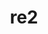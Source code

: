 ---
title: "re2"
layout: cache
categories: [package, develop]
meta: {"versions": ["2021-06-01"], "compilers": ["apple-clang@=14.0.0", "apple-clang@=14.0.3", "gcc@=11.3.0", "gcc@=7.3.1"], "oss": ["amzn2", "ubuntu22.04", "ventura"], "platforms": ["darwin", "linux"], "targets": ["aarch64", "ivybridge", "x86_64_v3"], "stacks": ["ml-darwin-aarch64-mps", "ml-linux-x86_64-cpu", "ml-linux-x86_64-cuda", "ml-linux-x86_64-rocm", "root"], "num_specs": 12, "num_specs_by_stack": {"root": 12, "ml-darwin-aarch64-mps": 2, "ml-linux-x86_64-cuda": 3, "ml-linux-x86_64-rocm": 3, "ml-linux-x86_64-cpu": 3}}
spec_details: [{"hash": "vuhe5ynvxzllf5h4agz2elw6uhuvhx2h", "compiler": "apple-clang@=14.0.0", "versions": ["2021-06-01"], "os": "ventura", "platform": "darwin", "target": "aarch64", "variants": ["build_system=cmake", "build_type=Release", "generator=make", "~ipo", "+pic", "+shared"], "stacks": ["root", "ml-darwin-aarch64-mps"], "size": "-", "tarball": "https://binaries.spack.io/develop/build_cache/darwin-ventura-aarch64/apple-clang-14.0.0/re2-2021-06-01/darwin-ventura-aarch64-apple-clang-14.0.0-re2-2021-06-01-vuhe5ynvxzllf5h4agz2elw6uhuvhx2h.spack"}, {"hash": "nhfan4begsu5efed6cqufqcz4qj5land", "compiler": "apple-clang@=14.0.3", "versions": ["2021-06-01"], "os": "ventura", "platform": "darwin", "target": "aarch64", "variants": ["build_system=cmake", "build_type=Release", "generator=make", "~ipo", "+pic", "+shared"], "stacks": ["root", "ml-darwin-aarch64-mps"], "size": "-", "tarball": "https://binaries.spack.io/develop/build_cache/darwin-ventura-aarch64/apple-clang-14.0.3/re2-2021-06-01/darwin-ventura-aarch64-apple-clang-14.0.3-re2-2021-06-01-nhfan4begsu5efed6cqufqcz4qj5land.spack"}, {"hash": "lrumlmuf2gvpcqikzcok3fqpx4moeja5", "compiler": "gcc@=7.3.1", "versions": ["2021-06-01"], "os": "amzn2", "platform": "linux", "target": "ivybridge", "variants": ["build_system=cmake", "build_type=RelWithDebInfo", "~ipo", "+pic", "+shared"], "stacks": ["root"], "size": "-", "tarball": "https://binaries.spack.io/develop/build_cache/linux-amzn2-ivybridge/gcc-7.3.1/re2-2021-06-01/linux-amzn2-ivybridge-gcc-7.3.1-re2-2021-06-01-lrumlmuf2gvpcqikzcok3fqpx4moeja5.spack"}, {"hash": "jhqflpkgo7wzkvzsu7vxeaghuj4z2l7j", "compiler": "gcc@=7.3.1", "versions": ["2021-06-01"], "os": "amzn2", "platform": "linux", "target": "ivybridge", "variants": ["build_system=cmake", "build_type=RelWithDebInfo", "~ipo", "+pic", "+shared"], "stacks": ["root"], "size": "-", "tarball": "https://binaries.spack.io/develop/build_cache/linux-amzn2-ivybridge/gcc-7.3.1/re2-2021-06-01/linux-amzn2-ivybridge-gcc-7.3.1-re2-2021-06-01-jhqflpkgo7wzkvzsu7vxeaghuj4z2l7j.spack"}, {"hash": "dhm223lyqiqnmhpcgd42sulz7q2keq5h", "compiler": "gcc@=7.3.1", "versions": ["2021-06-01"], "os": "amzn2", "platform": "linux", "target": "x86_64_v3", "variants": ["build_system=cmake", "build_type=RelWithDebInfo", "~ipo", "+pic", "+shared"], "stacks": ["root"], "size": "-", "tarball": "https://binaries.spack.io/develop/build_cache/linux-amzn2-x86_64_v3/gcc-7.3.1/re2-2021-06-01/linux-amzn2-x86_64_v3-gcc-7.3.1-re2-2021-06-01-dhm223lyqiqnmhpcgd42sulz7q2keq5h.spack"}, {"hash": "uzxv2wjvkeikrrh3jezkfscscdeeanwb", "compiler": "gcc@=7.3.1", "versions": ["2021-06-01"], "os": "amzn2", "platform": "linux", "target": "x86_64_v3", "variants": ["build_type=RelWithDebInfo", "~ipo", "+pic", "+shared"], "stacks": ["root"], "size": "-", "tarball": "https://binaries.spack.io/develop/build_cache/linux-amzn2-x86_64_v3/gcc-7.3.1/re2-2021-06-01/linux-amzn2-x86_64_v3-gcc-7.3.1-re2-2021-06-01-uzxv2wjvkeikrrh3jezkfscscdeeanwb.spack"}, {"hash": "mzww565qcwxnmsxcsjr7pr67xbnvlyux", "compiler": "gcc@=7.3.1", "versions": ["2021-06-01"], "os": "amzn2", "platform": "linux", "target": "x86_64_v3", "variants": ["build_system=cmake", "build_type=RelWithDebInfo", "~ipo", "+pic", "+shared"], "stacks": ["root"], "size": "-", "tarball": "https://binaries.spack.io/develop/build_cache/linux-amzn2-x86_64_v3/gcc-7.3.1/re2-2021-06-01/linux-amzn2-x86_64_v3-gcc-7.3.1-re2-2021-06-01-mzww565qcwxnmsxcsjr7pr67xbnvlyux.spack"}, {"hash": "j5bp4oetgwjj6hr4phm2hcfldrlrrvif", "compiler": "gcc@=7.3.1", "versions": ["2021-06-01"], "os": "amzn2", "platform": "linux", "target": "x86_64_v3", "variants": ["build_system=cmake", "build_type=RelWithDebInfo", "~ipo", "+pic", "+shared"], "stacks": ["root"], "size": "-", "tarball": "https://binaries.spack.io/develop/build_cache/linux-amzn2-x86_64_v3/gcc-7.3.1/re2-2021-06-01/linux-amzn2-x86_64_v3-gcc-7.3.1-re2-2021-06-01-j5bp4oetgwjj6hr4phm2hcfldrlrrvif.spack"}, {"hash": "hchmz3zxvgatrzjvtkyvx5eiukzh4i54", "compiler": "gcc@=7.3.1", "versions": ["2021-06-01"], "os": "amzn2", "platform": "linux", "target": "x86_64_v3", "variants": ["build_type=RelWithDebInfo", "~ipo", "+pic", "+shared"], "stacks": ["root"], "size": "-", "tarball": "https://binaries.spack.io/develop/build_cache/linux-amzn2-x86_64_v3/gcc-7.3.1/re2-2021-06-01/linux-amzn2-x86_64_v3-gcc-7.3.1-re2-2021-06-01-hchmz3zxvgatrzjvtkyvx5eiukzh4i54.spack"}, {"hash": "j7wia7wc4qmd6rr3s7xoysjlmfmapalq", "compiler": "gcc@=7.3.1", "versions": ["2021-06-01"], "os": "amzn2", "platform": "linux", "target": "x86_64_v3", "variants": ["build_system=cmake", "build_type=RelWithDebInfo", "generator=make", "~ipo", "+pic", "+shared"], "stacks": ["ml-linux-x86_64-cuda", "root", "ml-linux-x86_64-rocm", "ml-linux-x86_64-cpu"], "size": "-", "tarball": "https://binaries.spack.io/develop/build_cache/linux-amzn2-x86_64_v3/gcc-7.3.1/re2-2021-06-01/linux-amzn2-x86_64_v3-gcc-7.3.1-re2-2021-06-01-j7wia7wc4qmd6rr3s7xoysjlmfmapalq.spack"}, {"hash": "hzzpudfqxxaxrcm5t4t2u7wb6micrg6h", "compiler": "gcc@=11.3.0", "versions": ["2021-06-01"], "os": "ubuntu22.04", "platform": "linux", "target": "x86_64_v3", "variants": ["build_system=cmake", "build_type=RelWithDebInfo", "generator=make", "~ipo", "+pic", "+shared"], "stacks": ["ml-linux-x86_64-cuda", "root", "ml-linux-x86_64-rocm", "ml-linux-x86_64-cpu"], "size": "-", "tarball": "https://binaries.spack.io/develop/build_cache/linux-ubuntu22.04-x86_64_v3/gcc-11.3.0/re2-2021-06-01/linux-ubuntu22.04-x86_64_v3-gcc-11.3.0-re2-2021-06-01-hzzpudfqxxaxrcm5t4t2u7wb6micrg6h.spack"}, {"hash": "xdzntpdyifel63xdnvuvelndpon6et4s", "compiler": "gcc@=11.3.0", "versions": ["2021-06-01"], "os": "ubuntu22.04", "platform": "linux", "target": "x86_64_v3", "variants": ["build_system=cmake", "build_type=Release", "generator=make", "~ipo", "+pic", "+shared"], "stacks": ["ml-linux-x86_64-cuda", "root", "ml-linux-x86_64-rocm", "ml-linux-x86_64-cpu"], "size": "-", "tarball": "https://binaries.spack.io/develop/build_cache/linux-ubuntu22.04-x86_64_v3/gcc-11.3.0/re2-2021-06-01/linux-ubuntu22.04-x86_64_v3-gcc-11.3.0-re2-2021-06-01-xdzntpdyifel63xdnvuvelndpon6et4s.spack"}]
---
